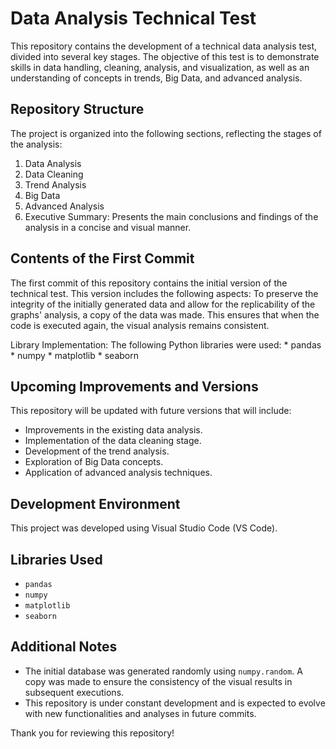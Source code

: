 # Data Analysis Technical Test

This repository contains the development of a technical data analysis test, divided into several key stages. The objective of this test is to demonstrate skills in data handling, 
cleaning, analysis, and visualization, as well as an understanding of concepts in trends, Big Data, and advanced analysis.

## Repository Structure

The project is organized into the following sections, reflecting the stages of the analysis:

1.  Data Analysis
2.  Data Cleaning
3.  Trend Analysis
4.  Big Data
5.  Advanced Analysis
6.  Executive Summary: Presents the main conclusions and findings of the analysis in a concise and visual manner.

## Contents of the First Commit

The first commit of this repository contains the initial version of the technical test. This version includes the following aspects: To preserve the integrity of the initially generated 
data and allow for the replicability of the graphs' analysis, a copy of the data was made. This ensures that when the code is executed again, the visual analysis remains consistent.

Library Implementation: The following Python libraries were used:
    * pandas
    * numpy
    * matplotlib
    * seaborn

## Upcoming Improvements and Versions

This repository will be updated with future versions that will include:

* Improvements in the existing data analysis.
* Implementation of the data cleaning stage.
* Development of the trend analysis.
* Exploration of Big Data concepts.
* Application of advanced analysis techniques.

## Development Environment

This project was developed using Visual Studio Code (VS Code).

## Libraries Used

* `pandas`
* `numpy`
* `matplotlib`
* `seaborn`

## Additional Notes

* The initial database was generated randomly using `numpy.random`. A copy was made to ensure the consistency of the visual results in subsequent executions.
* This repository is under constant development and is expected to evolve with new functionalities and analyses in future commits.

Thank you for reviewing this repository!
